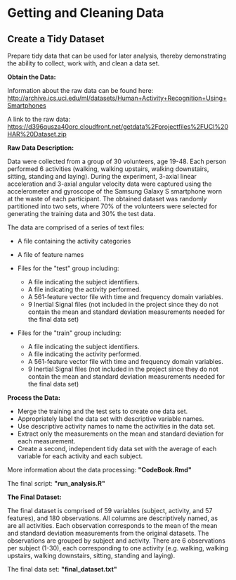 # Getting and Cleaning Data

## Create a Tidy Dataset

Prepare tidy data that can be used for later analysis, thereby demonstrating the ability to collect, work with, and clean a data set.

**Obtain the Data:**

Information about the raw data can be found here: http://archive.ics.uci.edu/ml/datasets/Human+Activity+Recognition+Using+Smartphones 

A link to the raw data: https://d396qusza40orc.cloudfront.net/getdata%2Fprojectfiles%2FUCI%20HAR%20Dataset.zip


**Raw Data Description:**

Data were collected from a group of 30 volunteers, age 19-48. Each person performed 6 activities (walking, walking upstairs, walking downstairs, sitting, standing and laying).  During the experiment, 3-axial linear acceleration and 3-axial angular velocity data were captured using the accelerometer and gyroscope of the Samsung Galaxy S smartphone worn at the waste of each participant. The obtained dataset was randomly partitioned into two sets, where 70% of the volunteers were selected for generating the training data and 30% the test data.


The data are comprised of a series of text files:

- A file containing the activity categories

- A file of feature names

- Files for the "test" group including:
  - A file indicating the subject identifiers.
  - A file indicating the activity performed.
  - A 561-feature vector file with time and frequency domain variables.
  - 9 Inertial Signal files (not included in the project since they do not contain the mean and standard deviation measurements needed for the final data set)

- Files for the "train" group including:
  - A file indicating the subject identifiers.
  - A file indicating the activity performed.
  - A 561-feature vector file with time and frequency domain variables.
  - 9 Inertial Signal files (not included in the project since they do not contain the mean and standard deviation measurements needed for the final data set)


**Process the Data:**

- Merge the training and the test sets to create one data set.
- Appropriately label the data set with descriptive variable names.
- Use descriptive activity names to name the activities in the data set.
- Extract only the measurements on the mean and standard deviation for each measurement.
- Create a second, independent tidy data set with the average of each variable for each activity and each subject.

More information about the data processing: **"CodeBook.Rmd"**

The final script: **"run_analysis.R"**

**The Final Dataset:**

The final dataset is comprised of 59 variables (subject, activity, and 57 features), and 180 observations.  All columns are descriptively named, as are all activities.  Each observation corresponds to the mean of the mean and standard deviation measurements from the original datasets.  The observations are grouped by subject and activity.  There are 6 observations per subject (1-30), each corresponding to one activity (e.g. walking, walking upstairs, walking downstairs, sitting, standing and laying).  

The final data set: **"final_dataset.txt"**
